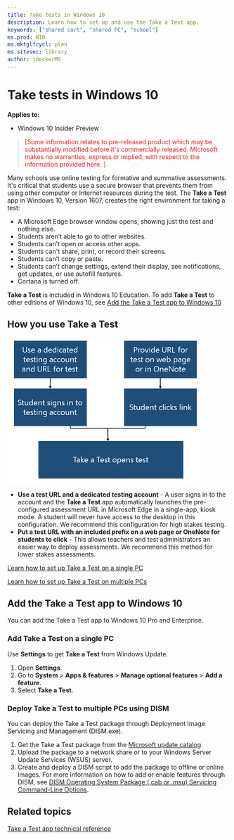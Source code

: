 ```yaml
---
title: Take tests in Windows 10
description: Learn how to set up and use the Take a Test app.
keywords: ["shared cart", "shared PC", "school"]
ms.prod: W10
ms.mktglfcycl: plan
ms.sitesec: library
author: jdeckerMS
---
```


# Take tests in Windows 10
**Applies to:**

-   Windows 10 Insider Preview 


> <span style="color:#ED1C24;">[Some information relates to pre-released product which may be substantially modified before it's commercially released. Microsoft makes no warranties, express or implied, with respect to the information provided here. ]</span>

Many schools use online testing for formative and summative assessments. It's critical that students use a secure browser that prevents them from using other computer or Internet resources during the test. The **Take a Test** app in Windows 10, Version 1607, creates the right environment for taking a test:

- A Microsoft Edge browser window opens, showing just the test and nothing else.
- Students aren’t able to go to other websites.
- Students can’t open or access other apps.
- Students can't share, print, or record their screens.
- Students can’t copy or paste.
- Students can’t change settings, extend their display, see notifications, get updates, or use autofill features.
- Cortana is turned off.


**Take a Test** is included in Windows 10 Education. To add **Take a Test** to other editions of Windows 10, see [Add the Take a Test app to Windows 10](#add-the-take-a-test-app-to-windows-10)

## How you use Take a Test

![Use test account or test url in Take a Test](images/take-a-test-flow.png)

- **Use a test URL and a dedicated testing account** - A user signs in to the account and the **Take a Test** app automatically launches the pre-configured assessment URL in Microsoft Edge in a single-app, kiosk mode. A student will never have access to the desktop in this configuration. We recommend this configuration for high stakes testing.
- **Put a test URL with an included prefix on a web page or OneNote for students to click** - This allows teachers and test administrators an easier way to deploy assessments. We recommend this method for lower stakes assessments.

[Learn how to set up Take a Test on a single PC](take-a-test-single-pc.md)

[Learn how to set up Take a Test on multiple PCs](take-a-test-multiple-pcs.md)

## Add the Take a Test app to Windows 10

You can add the Take a Test app to Windows 10 Pro and Enterprise.

### Add Take a Test on a single PC

Use **Settings** to get **Take a Test** from Windows Update.

1. Open **Settings**.
2. Go to **System** > **Apps & features** > **Manage optional features** > **Add a feature**.
3. Select **Take a Test**.

### Deploy Take a Test to multiple PCs using DISM

You can deploy the Take a Test package through Deployment Image Servicing and Management (DISM.exe).

1. Get the Take a Test package from the [Microsoft update catalog](http://catalog.update.microsoft.com/).
2. Upload the package to a network share or to your Windows Server Update Services (WSUS) server.
3. Create and deploy a DISM script to add the package to offline or online images. For more information on how to add or enable features through DISM, see [DISM Operating System Package (.cab or .msu) Servicing Command-Line Options](https://msdn.microsoft.com/windows/hardware/commercialize/manufacture/desktop/dism-operating-system-package-servicing-command-line-options).

## Related topics

[Take a Test app technical reference](take-a-test-app-technical.md)



